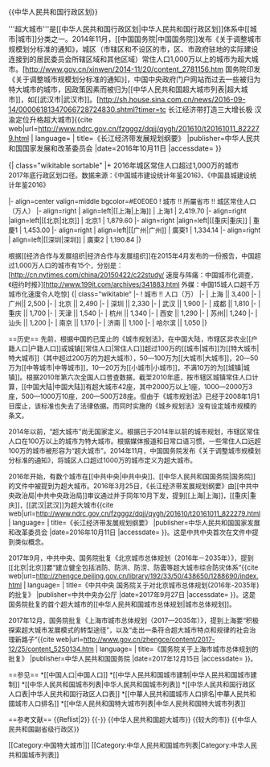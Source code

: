 {{中华人民共和国行政区划}}

'''超大城市'''是[[中华人民共和国行政区划|中华人民共和国行政区划]]体系中[[城市|城市]]分类之一。2014年11月，[[中国国务院|中国国务院]]发布《关于调整城市规模划分标准的通知》，城区（市辖区和不设区的市，区、市政府驻地的实际建设连接到的居民委员会所辖区域和其他区域）常住人口1,000万以上的城市为超大城市。<ref>[http://www.gov.cn/xinwen/2014-11/20/content_2781156.htm 国务院印发《关于调整城市规模划分标准的通知》]，中国中央政府门户网站</ref>而过去一些被归为特大城市的城市，因政策因素而被归为[[中华人民共和国超大城市列表|超大城市]]，如[[武汉市|武汉市]]。<ref>[http://sh.house.sina.com.cn/news/2016-09-14/00006181347066728724830.shtml?timer=tc 长江经济带打造三大增长极 汉渝定位升格超大城市]</ref><ref >{{cite web|url=http://www.ndrc.gov.cn/fzgggz/dqjj/qygh/201610/t20161011_822279.html | language= | title=《长江经济带发展规划纲要》 |publisher=中华人民共和国国家发展和改革委员会 |date=2016年10月11日 |accessdate= }}</ref>

{| class="wikitable sortable" 
|+ 2016年城区常住人口超过1,000万的城市<br><font size=2><ref>2017年底行政区划口径。数据来源：《中国城市建设统计年鉴2016》、《中国县城建设统计年鉴2016》</ref>

|- align=center valign=middle bgcolor=#E0E0E0
! 城市 !! 所屬省市 !! 城区常住人口（万人）
|- align=right
| align=left|[[上海|上海]]
| 上海1
| 2,419.70
|- align=right
|align=left|[[北京|北京]]
| 北京1
| 1,879.60
|- align=right
|align=left|[[重庆|重庆]]
| 重慶1
| 1,453.00
|- align=right
| align=left|[[广州|广州]]
| 廣東1
| 1,334.14
|- align=right
| align=left|[[深圳|深圳]]
| 廣東2
| 1,190.84
|}

根据[[经济合作与发展组织|经济合作与发展组织]]在2015年4月发布的一份报告，中国超过1,000万人口的城市有15个，分别是：<ref>[http://cn.nytimes.com/china/20150422/c22study/ 速度与阵痛：中国城市化调查，《纽约时报》]</ref><ref>[http://www.199it.com/archives/341883.html 外媒：中国15城人口超千万 城市化速度令人吃惊]</ref>
{| class="wikitable"
|-
! 城市 !! 人口（万）
|-
| 上海 || 3,400
|-
| 广州|| 2,500
|-
| 北京 || 2,490
|-
| 深圳 || 2,330
|-
| 武汉 || 1,900
|-
| 成都 || 1,810
|-
| 重庆 || 1,700
|-
| 天津 || 1,540
|-
| 杭州 || 1,340
|-
| 西安 || 1,290
|-
| 苏州|| 1,240
|-
| 汕头 || 1,200
|-
| 南京 || 1,170
|-
| 济南 || 1,100
|-
| 哈尔滨 || 1,050
|}

==历史==
先前，根据中国的已废止的《城市规划法》，在中国大陆，市辖区非农业[[户籍人口|户籍人口]]或城镇[[常住人口|常住人口]]超过100万的[[城市|城市]]为[[特大城市|特大城市]]（其中超过200万的为超大城市），50—100万为[[大城市|大城市]]，20—50万为[[中等城市|中等城市]]，10—20万为[[小城市|小城市]]，不满10万的为[[城镇|城镇]]。根据2010年第六次全国人口普查数据，截至2010年底，按市辖区城镇常住人口计算，[[中国大陆|中国大陆]]有超大城市42座，其中2000万以上1座，1000—2000万3座，500—1000万10座，200—500万28座。但由于《城市规划法》已经于2008年1月1日废止，该标准也失去了法律依据。而同时实施的《城乡规划法》没有设定城市规模的条文。

2014年以前，“超大城市”尚无国家定义。根据已于2014年以前的城市规划，市辖区常住人口在100万以上的城市为特大城市。根据媒体报道和日常口语习惯，一些常住人口远超100万的城市被形容为“超大城市”。2014年11月，中国国务院发布《关于调整城市规模划分标准的通知》，将城区人口超过1000万的城市定义为超大城市。

2016年开始，有数个城市在[[中共中央|中共中央]]、[[中华人民共和国国务院|国务院]]的文件中被提到为超大城市。2016年3月25日，《长江经济带发展规划纲要》由[[中共中央政治局|中共中央政治局]]审议通过并于同年10月下发，提到[[上海|上海]]，[[重庆|重庆]]，[[武汉|武汉]]为超大城市<ref >{{cite web|url=http://www.ndrc.gov.cn/fzgggz/dqjj/qygh/201610/t20161011_822279.html | language= | title=《长江经济带发展规划纲要》 |publisher=中华人民共和国国家发展和改革委员会 |date=2016年10月11日 |accessdate= }}</ref>。这是中共中央首次在文件中提到类似概念。

2017年9月，中共中央、国务院批复《北京城市总体规划（2016年－2035年）》，提到[[北京|北京]]要“建立健全包括消防、防洪、防涝、防震等超大城市综合防灾体系”<ref >{{cite web|url=http://zhengce.beijing.gov.cn/library/192/33/50/438650/1288690/index.html | language= | title=《中共中央 国务院关于对北京城市总体规划(2016年-2035年)的批复》 |publisher=中共中央办公厅 |date=2017年9月27日 |accessdate= }}</ref>。这是国务院批复的首个超大城市的[[中华人民共和国城市总体规划|城市总体规划]]。

2017年12月，国务院批复《上海市城市总体规划（2017—2035年）》，提到上海要“积极探索超大城市发展模式的转型途径”，以及“走出一条符合超大城市特点和规律的社会治理新路子”<ref >{{cite web|url=http://www.gov.cn/zhengce/content/2017-12/25/content_5250134.htm | language= | title=《国务院关于上海市城市总体规划的批复》 |publisher=中华人民共和国国务院 |date=2017年12月15日 |accessdate= }}</ref>。

==参见==
*[[中国人口|中国人口]]
*[[中华人民共和国城市建制|中华人民共和国城市建制]]
*[[中华人民共和国城市列表|中华人民共和国城市列表]]
*[[中华人民共和国行政区人口表|中华人民共和国行政区人口表]]
*[[中華人民共和國城市人口排名|中華人民共和國城市人口排名]]
*[[中华人民共和国特大城市列表|中华人民共和国特大城市列表]]

==参考文献==
{{Reflist|2}}
{{-}}
{{中华人民共和国超大城市}}
{{较大的市}}
{{中华人民共和国副省级行政区}}

[[Category:中国特大城市|]]
[[Category:中华人民共和国城市列表|Category:中华人民共和国城市列表]]